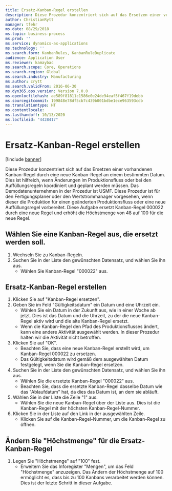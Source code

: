 ```yaml
---
title: Ersatz-Kanban-Regel erstellen
description: Diese Prozedur konzentriert sich auf das Ersetzen einer vorhandenen Kanban-Regel durch eine neue Kanban-Regel an einem bestimmten Datum.
author: ChristianRytt
manager: tfehr
ms.date: 08/29/2018
ms.topic: business-process
ms.prod: ''
ms.service: dynamics-ax-applications
ms.technology: ''
ms.search.form: KanbanRules, KanbanRuleDuplicate
audience: Application User
ms.reviewer: kamaybac
ms.search.scope: Core, Operations
ms.search.region: Global
ms.search.industry: Manufacturing
ms.author: crytt
ms.search.validFrom: 2016-06-30
ms.dyn365.ops.version: Version 7.0.0
ms.openlocfilehash: ae589f81811c1586e0e24de94eaf5f467f19debb
ms.sourcegitcommit: 199848e78df5cb7c439b001bdbe1ece963593cdb
ms.translationtype: HT
ms.contentlocale: 
ms.lasthandoff: 10/13/2020
ms.locfileid: "4428417"
---
```

# <a name="create-a-replacement-kanban-rule"></a>Ersatz-Kanban-Regel erstellen

[!include [banner](../../includes/banner.md)]

Diese Prozedur konzentriert sich auf das Ersetzen einer vorhandenen Kanban-Regel durch eine neue Kanban-Regel an einem bestimmten Datum. Dies ist hilfreich, wenn Änderungen im Produktionsfluss oder bei den Auffüllungsregeln koordiniert und geplant werden müssen. Das Demodatenunternehmen in der Prozedur ist USMF. Diese Prozedur ist für den Fertigungsplaner oder den Wertstrommanager vorgesehen, wenn dieser die Produktion für einen geänderten Produktionsfluss oder eine neue Auffüllungsregel vorbereitet. Diese Aufgabe ersetzt Kanban-Regel 000022 durch eine neue Regel und erhöht die Höchstmenge von 48 auf 100 für die neue Regel.


## <a name="select-a-kanban-rule-to-replace"></a>Wählen Sie eine Kanban-Regel aus, die ersetzt werden soll.
1. Wechseln Sie zu Kanban-Regeln.
2. Suchen Sie in der Liste den gewünschten Datensatz, und wählen Sie ihn aus.
    * Wählen Sie Kanban-Regel "000022" aus.  

## <a name="create-a-replacement-kanban-rule"></a>Ersatz-Kanban-Regel erstellen
1. Klicken Sie auf "Kanban-Regel ersetzen".
2. Geben Sie im Feld "Gültigkeitsdatum" ein Datum und eine Uhrzeit ein.
    * Wählen Sie ein Datum in der Zukunft aus, wie in einer Woche ab jetzt. Dies ist das Datum und die Uhrzeit, zu der die neue Kanban-Regel aktiv wird und die alte Kanban-Regel ersetzt.  
    * Wenn die Kanban-Regel den Pfad des Produktionsflusses ändert, kann eine andere Aktivität ausgewählt werden.  In dieser Prozedur halten wir die Aktivität nicht betroffen.  
3. Klicken Sie auf "OK".
    * Beachten Sie, dass eine neue Kanban-Regel erstellt wird, um Kanban-Regel 000022 zu ersetzen.  
    * Das Gültigkeitsdatum wird gemäß dem ausgewählten Datum festgelegt, wenn Sie die Kanban-Regel ersetzen.  
4. Suchen Sie in der Liste den gewünschten Datensatz, und wählen Sie ihn aus.
    * Wählen Sie die ersetzte Kanban-Regel "000022" aus.  
    * Beachten Sie, dass die ersetzte Kanban-Regel dasselbe Datum wie das "Ablaufdatum" hat, da dies das Datum ist, an dem sie abläuft.  
5. Wählen Sie in der Liste die Zeile "1" aus.
    * Wählen Sie die neue Kanban-Regel über der Liste aus. Dies ist die Kanban-Regel mit der höchsten Kanban-Regel-Nummer.  
6. Klicken Sie in der Liste auf den Link in der ausgewählten Zeile.
    * Klicken Sie auf die Kanban-Regel-Nummer, um die Kanban-Regel zu öffnen.  

## <a name="modify-maximum-quantity-for-the-replacement-kanban-rule"></a>Ändern Sie "Höchstmenge" für die Ersatz-Kanban-Regel
1. Legen Sie "Höchstmenge" auf "100" fest.
    * Erweitern Sie das Inforegister "Mengen", um das Feld "Höchstmenge" anzuzeigen. Das Ändern der Höchstmenge auf 100 ermöglicht es, dass bis zu 100 Kanbans verarbeitet werden können.    Dies ist der letzte Schritt in dieser Aufgabe.  

